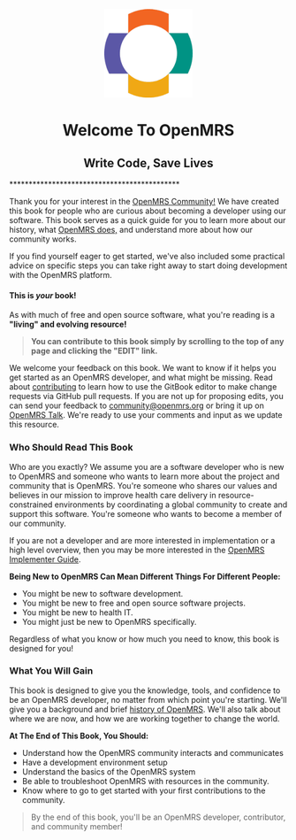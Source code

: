 <center><img src="/assets/OpenMRS-cross.png"></center>
<center><h1>Welcome To OpenMRS</h1></center>
<center><h2>Write Code, Save Lives</h2></center>
********************************************

Thank you for your interest in the [OpenMRS Community!](http://openmrs.org/join-the-community/) We have created this book for people who are curious about becoming a developer using our software. This book serves as a quick guide for you to learn more about our history, what [OpenMRS does,](http://openmrs.org/about/mission/) and understand more about how our community works.

If you find yourself eager to get started, we've also included some practical advice on specific steps you can take right away to start doing development with the OpenMRS platform.

#### This is _your_ book!

As with much of free and open source software, what you're reading is a **"living" and evolving resource!**

> **You can contribute to this book simply by scrolling to the top of any page and clicking the "EDIT" link.**

We welcome your feedback on this book. We want to know if it helps you get started as an OpenMRS developer, and what might be missing. Read about [contributing](https://github.com/openmrs/openmrs-book-developer-manual/blob/master/CONTRIBUTING.md) to learn how to use the GitBook editor to make change requests via GitHub pull requests. If you are not up for proposing edits, you can send your feedback to [community@openmrs.org](mailto:community@openmrs.org) or bring it up on [OpenMRS Talk](https://talk.openmrs.org/). We're ready to use your comments and input as we update this resource.

### Who Should Read This Book

Who are you exactly? We assume you are a software developer who is new to OpenMRS and someone who wants to learn more about the project and community that is OpenMRS. You're someone who shares our values and believes in our mission to improve health care delivery in resource-constrained environments by coordinating a global community to create and support this software. You're someone who wants to become a member of our community.

If you are not a developer and are more interested in implementation or a high level overview, then you may be more interested in the [OpenMRS Implementer Guide](http://guide.openmrs.org).

**Being New to OpenMRS Can Mean Different Things For Different People:**

* You might be new to software development.
* You might be new to free and open source software projects.
* You might be new to health IT.
* You might just be new to OpenMRS specifically.

Regardless of what you know or how much you need to know, this book is designed for you!

### What You Will Gain

This book is designed to give you the knowledge, tools, and confidence to be an OpenMRS developer, no matter from which point you're starting. We'll give you a background and brief [history of OpenMRS](https://en.wikipedia.org/wiki/OpenMRS#History). We'll also talk about where we are now, and how we are working together to change the world.

**At The End of This Book, You Should:**

* Understand how the OpenMRS community interacts and communicates
* Have a development environment setup
* Understand the basics of the OpenMRS system
* Be able to troubleshoot OpenMRS with resources in the community.
* Know where to go to get started with your first contributions to the community.

> By the end of this book, you'll be an OpenMRS developer, contributor, and community member!

